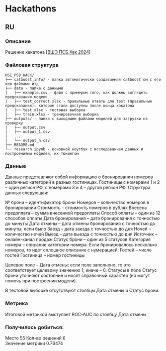 # Hackathons

## RU
### Описание
Решение хакатона [[ВШЭ ПСБ.Хак 2024](https://dsworks.ru/champ/hse-2024-september#overview)]

### Файловая структура

```plaintext
HSE_PSB_HACK/
├── catboost_info/ - папка автоматически создаваемая catboost`ом с его кеш файлами итд
├── data - папка с данными
|   ├── example.csv - файл с примером того, как должны выглядеть предсказания модели
|   ├── test_correct.xlsx - правильные ответы для test (правильные предсказания), которые стали доступны после конца хакатона
|   ├── test.xlsx - тестовая выборка
|   ├── train.xlsx - тренировочная выборка
├── outputs/ - папка с выходными файлами моделей для загрузки на проверку
|   ├── output.csv
|   ├── output_1.csv
|   ....
|   └── output_n.csv
├── README.md
└── research.ipynb - основной ноутбук с исследованием данных и построениями моделей, их тюнингом
```

### Данные
Данные представляют собой информацию о бронировании номеров различных категорий в разных гостиницах. Гостиницы с номерами 1 и 2 – один регион РФ, с номерами 3 и 4 – другой регион РФ. Структура данных следующая:

№ брони – идентификатор брони
Номеров – количество номеров в бронировании
Стоимость – стоимость номеров в рублях
Внесена предоплата – сумма внесенной предоплаты
Способ оплаты – один из 12 способов оплаты
Дата бронирования – дата бронирования с точностью до минуты
Дата отмены – дата отмены бронирования с точностью до минуты, если было
Заезд – дата заезда с точностью до дня
Ночей – количество ночей
Выезд – дата выезда с точностью до дня
Источник – онлайн-канал продаж
Статус брони – один из 5 статусов
Категория номера – описание категории номера. Если бронировалось несколько номеров, то идет сплошное описание с нумерацией.
Гостей – число гостей
Гостиница – номер гостиницы

Целевое поле – Дата отмены: если поле заполнено, то это соответствует целевому значению 1, иначе – 0. Статусы в поле Статус брони уточняют состояние и носят справочный характер (но могут помочь при построении модели).

В тестовой выборке отсутствуют столбцы Дата отмены и Статус брони.

### Метрика
Итоговой метрикой выступает ROC-AUC по столбцу Дата отмены.

### Получилось добиться:
Место 55
Кол-во решений	6	
Значение метрики 0.76474